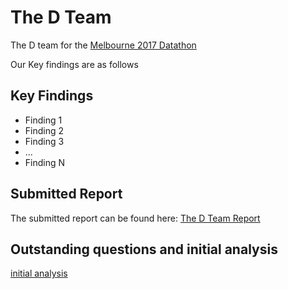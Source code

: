 # The D Team

The D team for the [Melbourne 2017
Datathon](http://www.datasciencemelbourne.com/datathon/)

Our Key findings are as follows

## Key Findings

  * Finding 1
  * Finding 2
  * Finding 3
  * ...
  * Finding N

## Submitted Report

The submitted report can be found here: [The D Team Report]()

## Outstanding questions and initial analysis

  [initial analysis](./INITIAL_ANALYSIS.md)

